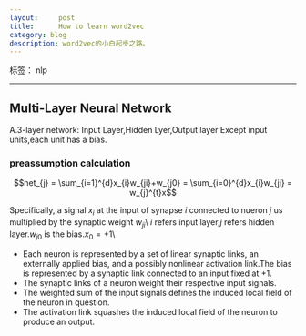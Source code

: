 ```yaml
---
layout:     post
title:      How to learn word2vec 
category: blog
description: word2vec的小白起步之路。
---
```

标签： nlp

---


## Multi-Layer Neural Network
A.3-layer network: Input Layer,Hidden Lyer,Output layer
Except input units,each unit has a bias.

### preassumption calculation

$$net_{j} = \sum_{i=1}^{d}x_{i}w_{ji}+w_{j0} = \sum_{i=0}^{d}x_{i}w_{ji} = w_{j}^{t}x$$

Specifically, a signal $x_{i}$ at the input of synapse $i$ connected to nueron $j$ us multiplied by the synaptic weight $w_{ji}$\\
$i$ refers input layer,$j$ refers hidden layer.$w_{j0}$ is the bias.$x_{0}=+1$\\

- Each neuron is represented by a set of linear synaptic links, an externally applied bias,
and a possibly nonlinear activation link.The bias is represented by a synaptic link connected to an input fixed at $+1$.
- The synaptic links of a neuron weight their respective input signals.
- The weighted sum of the input signals defines the induced local field of the neuron in
question.
- The activation link squashes the induced local field of the neuron to produce an output.
